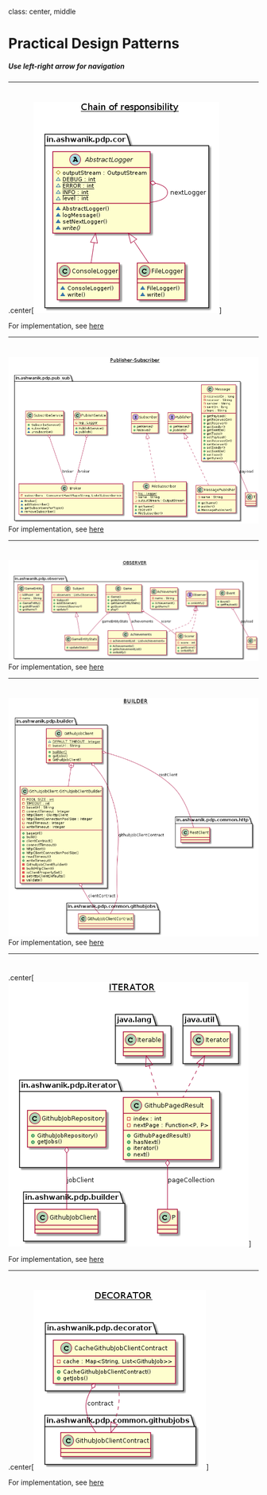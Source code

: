 class: center, middle

# Practical Design Patterns
##### Use left-right arrow for navigation 

---

# 

.center[![Chain of responsibility](docs/images/cor.png)]

<div class="a-center">
 For implementation, see <a href="https://github.com/ashwanikumar04/practical-design-patterns/tree/master/src/main/java/in/ashwanik/pdp/cor" target="_blank">here</a>​​​​​​​​​​​​​​​​​​​​​​​​​​​​​​​​​​​​
</div>

---

# 

<img src="docs/images/pub_sub.png" alt="Publisher-Subscriber" class="img-center"/>

<div class="a-center">
 For implementation, see <a href="https://github.com/ashwanikumar04/practical-design-patterns/tree/master/src/main/java/in/ashwanik/pdp/pub_sub" target="_blank">here</a>​​​​​​​​​​​​​​​​​​​​​​​​​​​​​​​​​​​​
</div>

---

# 

<img src="docs/images/observer.png" alt="Observer" class="img-center"/>

<div class="a-center">
 For implementation, see <a href="https://github.com/ashwanikumar04/practical-design-patterns/tree/master/src/main/java/in/ashwanik/pdp/observer" target="_blank">here</a>​​​​​​​​​​​​​​​​​​​​​​​​​​​​​​​​​​​​
</div>

---

# 

<img src="docs/images/builder.png" alt="Builder" class="img-center"/>
<div class="a-center">
 For implementation, see <a href="https://github.com/ashwanikumar04/practical-design-patterns/tree/master/src/main/java/in/ashwanik/pdp/builder" target="_blank">here</a>​​​​​​​​​​​​​​​​​​​​​​​​​​​​​​​​​​​​
</div>

---

# 

.center[![Iterator](docs/images/iterator.png)]

<div class="a-center">
 For implementation, see <a href="https://github.com/ashwanikumar04/practical-design-patterns/tree/master/src/main/java/in/ashwanik/pdp/iterator" target="_blank">here</a>​​​​​​​​​​​​​​​​​​​​​​​​​​​​​​​​​​​​
</div>

---

# 

.center[![Decorator](docs/images/decorator.png)]

<div class="a-center">
 For implementation, see <a href="https://github.com/ashwanikumar04/practical-design-patterns/tree/master/src/main/java/in/ashwanik/pdp/decorator" target="_blank">here</a>​​​​​​​​​​​​​​​​​​​​​​​​​​​​​​​​​​​​
</div>